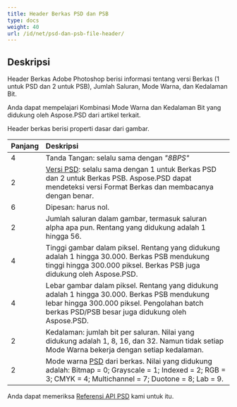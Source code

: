 ```yaml
---
title: Header Berkas PSD dan PSB
type: docs
weight: 40
url: /id/net/psd-dan-psb-file-header/
---
```


## **Deskripsi**
Header Berkas Adobe Photoshop berisi informasi tentang versi Berkas (1 untuk PSD dan 2 untuk PSB), Jumlah Saluran, Mode Warna, dan Kedalaman Bit.

Anda dapat mempelajari Kombinasi Mode Warna dan Kedalaman Bit yang didukung oleh Aspose.PSD dari artikel terkait.


Header berkas berisi properti dasar dari gambar.

|**Panjang**|**Deskripsi**|
| :- | :- |
|4|Tanda Tangan: selalu sama dengan *"8BPS"*|
|2|[Versi PSD](https://reference.aspose.com/psd/net/aspose.psd.fileformats.psd/fileformatversion): selalu sama dengan 1 untuk Berkas PSD dan 2 untuk Berkas PSB. Aspose.PSD dapat mendeteksi versi Format Berkas dan membacanya dengan benar.|
|6|Dipesan: harus nol.|
|2|Jumlah saluran dalam gambar, termasuk saluran alpha apa pun. Rentang yang didukung adalah 1 hingga 56.|
|4|Tinggi gambar dalam piksel. Rentang yang didukung adalah 1 hingga 30.000. Berkas PSB mendukung tinggi hingga 300.000 piksel. Berkas PSB juga didukung oleh Aspose.PSD.|
|4|Lebar gambar dalam piksel. Rentang yang didukung adalah 1 hingga 30.000. Berkas PSB mendukung lebar hingga 300.000 piksel. Pengolahan batch berkas PSD/PSB besar juga didukung oleh Aspose.PSD.|
|2|Kedalaman: jumlah bit per saluran. Nilai yang didukung adalah 1, 8, 16, dan 32. Namun tidak setiap Mode Warna bekerja dengan setiap kedalaman.|
|2|Mode warna [PSD](https://reference.aspose.com/psd/java/com.aspose.psd.fileformats.psd/ColorModes) dari berkas. Nilai yang didukung adalah: Bitmap = 0; Grayscale = 1; Indexed = 2; RGB = 3; CMYK = 4; Multichannel = 7; Duotone = 8; Lab = 9.|
Anda dapat memeriksa [Referensi API PSD](https://reference.aspose.com/psd) kami untuk itu.
